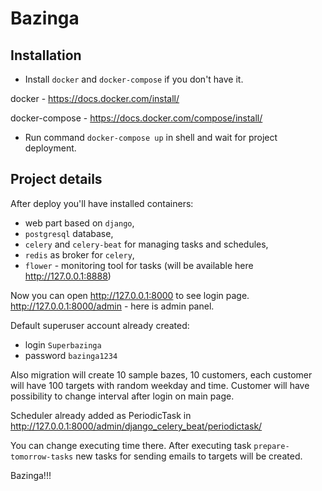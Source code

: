 # Bazinga

## Installation
- Install `docker` and `docker-compose` if you don't have it.

 docker - https://docs.docker.com/install/
 
 docker-compose - https://docs.docker.com/compose/install/
- Run command `docker-compose up` in shell and wait for project deployment.

## Project details

After deploy you'll have installed containers:
 - web part based on `django`,
 - `postgresql` database,
 - `celery` and `celery-beat` for managing tasks and schedules,
 - `redis` as broker for `celery`,
 - `flower` - monitoring tool for tasks (will be available here http://127.0.0.1:8888)
 
Now you can open http://127.0.0.1:8000 to see login page.
http://127.0.0.1:8000/admin - here is admin panel.

Default superuser account already created:
- login `Superbazinga`
- password `bazinga1234`

Also migration will create 10 sample bazes, 10 customers, each customer will have 100 targets with random weekday and time.
Customer will have possibility to change interval after login on main page.

Scheduler already added as PeriodicTask in http://127.0.0.1:8000/admin/django_celery_beat/periodictask/

You can change executing time there.
After executing task `prepare-tomorrow-tasks` new tasks for sending emails to targets will be created.

Bazinga!!!
